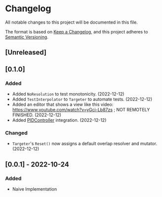 # Changelog
All notable changes to this project will be documented in this file.

The format is based on [Keep a Changelog](https://keepachangelog.com/en/1.0.0/),
and this project adheres to [Semantic Versioning](https://semver.org/spec/v2.0.0.html).

## [Unreleased]

## [0.1.0]
### Added
 - Added `NoResolution` to test monotonicity. (2022-12-12)
 - Added `TestInterpolator` to `Targeter` to automate tests. (2022-12-12)
 - Added an editor that shows a view like this video: https://www.youtube.com/watch?v=yGci-Lb87zs ; NOT REMOTELY FINISHED. (2022-12-12)
 - Added [PIDController](https://en.wikipedia.org/wiki/PID_controller) integration. (2022-12-12)
### Changed
 - `Targeter`'s `Reset()` now assigns a default overlap resolver and mutator. (2022-12-12)

## [0.0.1] - 2022-10-24
### Added
- Naive Implementation